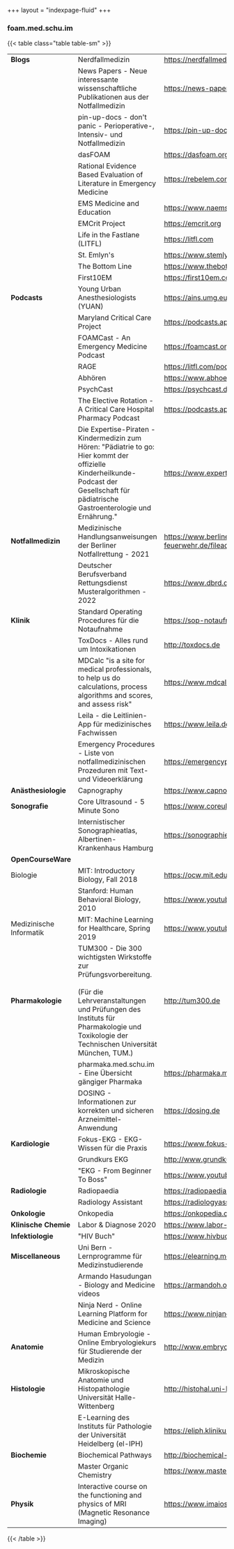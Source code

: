 +++
layout = "indexpage-fluid"
+++

### foam.med.schu.im

{{< table class="table table-sm" >}}

|                         |                                                                                                                                                                                                                |                                                                                                                                                               |
| ----------------------- | -------------------------------------------------------------------------------------------------------------------------------------------------------------------------------------------------------------- | ------------------------------------------------------------------------------------------------------------------------------------------------------------- |
| **Blogs**               | Nerdfallmedizin                                                                                                                                                                                                | https://nerdfallmedizin.blog (u.a. mit Fortbildungs-Kalender: https://nerdfallmedizin.blog/kalender/)                                                         |
|                         | News Papers - Neue interessante wissenschaftliche Publikationen aus der Notfallmedizin                                                                                                                         | https://news-papers.eu                                                                                                                                        |
|                         | pin-up-docs - don't panic - Perioperative-, Intensiv- und Notfallmedizin                                                                                                                                       | https://pin-up-docs.de                                                                                                                                        |
|                         | dasFOAM                                                                                                                                                                                                        | https://dasfoam.org                                                                                                                                           |
|                         | Rational Evidence Based Evaluation of Literature in Emergency Medicine                                                                                                                                         | https://rebelem.com                                                                                                                                           |
|                         | EMS Medicine and Education                                                                                                                                                                                     | https://www.naemsp-blog.com                                                                                                                                   |
|                         | EMCrit Project                                                                                                                                                                                                 | https://emcrit.org                                                                                                                                            |
|                         | Life in the Fastlane (LITFL)                                                                                                                                                                                   | https://litfl.com                                                                                                                                             |
|                         | St. Emlyn's                                                                                                                                                                                                    | https://www.stemlynsblog.org                                                                                                                                  |
|                         | The Bottom Line                                                                                                                                                                                                | https://www.thebottomline.org.uk                                                                                                                              |
|                         | First10EM                                                                                                                                                                                                      | https://first10em.com                                                                                                                                         |
| **Podcasts**            | Young Urban Anesthesiologists (YUAN)                                                                                                                                                                           | https://ains.umg.eu/studium-lehre/podcast/                                                                                                                    |
|                         | Maryland Critical Care Project                                                                                                                                                                                 | https://podcasts.apple.com/us/podcast/maryland-cc-project/id1007401538                                                                                        |
|                         | FOAMCast - An Emergency Medicine Podcast                                                                                                                                                                       | https://foamcast.org                                                                                                                                          |
|                         | RAGE                                                                                                                                                                                                           | https://litfl.com/podcasts/rage-podcast/                                                                                                                      |
|                         | Abhören                                                                                                                                                                                                        | https://www.abhoeren-podcast.de                                                                                                                               |
|                         | PsychCast                                                                                                                                                                                                      | https://psychcast.de                                                                                                                                          |
|                         | The Elective Rotation - A Critical Care Hospital Pharmacy Podcast                                                                                                                                              | https://podcasts.apple.com/us/podcast/the-elective-rotation-a-critical-care-hospital/id1022700383                                                             |
|                         | Die Expertise-Piraten - Kindermedizin zum Hören: "Pädiatrie to go: Hier kommt der offizielle Kinderheilkunde-Podcast der Gesellschaft für pädiatrische Gastroenterologie und Ernährung."                       | https://www.expertise-piraten.eu                                                                                                                              |
| **Notfallmedizin**      | Medizinische Handlungsanweisungen der Berliner Notfallrettung - 2021                                                                                                                                           | https://www.berliner-feuerwehr.de/fileadmin/bfw/dokumente/Publikationen/Rettungsdienst/Medizinische_Handlungsanweisungen_Berliner_Notfallrettung__06_2021.pdf |
|                         | Deutscher Berufsverband Rettungsdienst Musteralgorithmen - 2022                                                                                                                                                | https://www.dbrd.de/images/algorithmen/DBRGAlgo0522_Web1.pdf                                                                                                  |
| **Klinik**              | Standard Operating Procedures für die Notaufnahme                                                                                                                                                              | https://sop-notaufnahme.de                                                                                                                                    |
|                         | ToxDocs - Alles rund um Intoxikationen                                                                                                                                                                         | http://toxdocs.de                                                                                                                                             |
|                         | MDCalc "is a site for medical professionals, to help us do calculations, process algorithms and scores, and assess risk"                                                                                       | https://www.mdcalc.com                                                                                                                                        |
|                         | Leila - die Leitlinien-App für medizinisches Fachwissen                                                                                                                                                        | https://www.leila.de                                                                                                                                          |
|                         | Emergency Procedures - Liste von notfallmedizinischen Prozeduren mit Text- und Videoerklärung                                                                                                                  | https://emergencyprocedures.medapps.com.au                                                                                                                    |
| **Anästhesiologie**     | Capnography                                                                                                                                                                                                    | https://www.capnography.com                                                                                                                                   |
| **Sonografie**          | Core Ultrasound - 5 Minute Sono                                                                                                                                                                                | https://www.coreultrasound.com/5ms/                                                                                                                           |
|                         | Internistischer Sonographieatlas, Albertinen-Krankenhaus Hamburg                                                                                                                                               | https://sonographiebilder.de/sonographie-atlas                                                                                                                |
| **OpenCourseWare**      |                                                                                                                                                                                                                |                                                                                                                                                               |
| Biologie                | MIT: Introductory Biology, Fall 2018                                                                                                                                                                           | https://ocw.mit.edu/courses/7-016-introductory-biology-fall-2018/                                                                                             |
|                         | Stanford: Human Behavioral Biology, 2010                                                                                                                                                                       | https://www.youtube.com/playlist?list=PLqeYp3nxIYpF7dW7qK8OvLsVomHrnYNjD                                                                                      |
| Medizinische Informatik | MIT: Machine Learning for Healthcare, Spring 2019                                                                                                                                                              | https://www.youtube.com/playlist?list=PLUl4u3cNGP60B0PQXVQyGNdCyCTDU1Q5j                                                                                      |
| **Pharmakologie**       | TUM300 - Die 300 wichtigsten Wirkstoffe zur Prüfungsvorbereitung.<br><br>(Für die Lehrveranstaltungen und Prüfungen des Instituts für Pharmakologie und Toxikologie der Technischen Universität München, TUM.) | http://tum300.de                                                                                                                                              |
|                         | pharmaka.med.schu.im - Eine Übersicht gängiger Pharmaka                                                                                                                                                        | https://pharmaka.med.schu.im                                                                                                                                  |
|                         | DOSING - Informationen zur korrekten und sicheren Arzneimittel-Anwendung                                                                                                                                       | https://dosing.de                                                                                                                                             |
| **Kardiologie**         | Fokus-EKG - EKG-Wissen für die Praxis                                                                                                                                                                          | https://www.fokus-ekg.de                                                                                                                                      |
|                         | Grundkurs EKG                                                                                                                                                                                                  | http://www.grundkurs-ekg.de                                                                                                                                   |
|                         | "EKG - From Beginner To Boss"                                                                                                                                                                                  | https://www.youtube.com/playlist?list=PL1MfoZ0lNSnlpLh-l2UWyG7X5nWuj1o6W                                                                                      |
| **Radiologie**          | Radiopaedia                                                                                                                                                                                                    | https://radiopaedia.org                                                                                                                                       |
|                         | Radiology Assistant                                                                                                                                                                                            | https://radiologyassistant.nl                                                                                                                                 |
| **Onkologie**           | Onkopedia                                                                                                                                                                                                      | https://onkopedia.com                                                                                                                                         |
| **Klinische Chemie**    | Labor & Diagnose 2020                                                                                                                                                                                          | https://www.labor-und-diagnose-2020.de                                                                                                                        |
| **Infektiologie**       | "HIV Buch"                                                                                                                                                                                                     | https://www.hivbuch.de                                                                                                                                        |
| **Miscellaneous**       | Uni Bern - Lernprogramme für Medizinstudierende                                                                                                                                                                | https://elearning.medizin.unibe.ch                                                                                                                            |
|                         | Armando Hasudungan - Biology and Medicine videos                                                                                                                                                               | https://armandoh.org                                                                                                                                          |
|                         | Ninja Nerd - Online Learning Platform for Medicine and Science                                                                                                                                                 | https://www.ninjanerd.org                                                                                                                                     |
| **Anatomie**            | Human Embryologie - Online Embryologiekurs für Studierende der Medizin                                                                                                                                         | http://www.embryology.ch/indexde.html                                                                                                                         |
| **Histologie**          | Mikroskopische Anatomie und Histopathologie Universität Halle-Wittenberg                                                                                                                                       | http://histohal.uni-halle.de                                                                                                                                  |
|                         | E-Learning des Instituts für Pathologie der Universität Heidelberg (el-IPH)                                                                                                                                    | https://eliph.klinikum.uni-heidelberg.de                                                                                                                      |
| **Biochemie**           | Biochemical Pathways                                                                                                                                                                                           | http://biochemical-pathways.com                                                                                                                               |
|                         | Master Organic Chemistry                                                                                                                                                                                       | https://www.masterorganicchemistry.com                                                                                                                        |
| **Physik**              | Interactive course on the functioning and physics of MRI (Magnetic Resonance Imaging)                                                                                                                          | https://www.imaios.com/en/e-Courses/e-MRI                                                                                                                     |

{{< /table >}}
